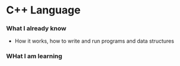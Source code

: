 # C++ Language

### What I already know 

* How it works, how to write and run programs and data structures

### WHat I am learning 

